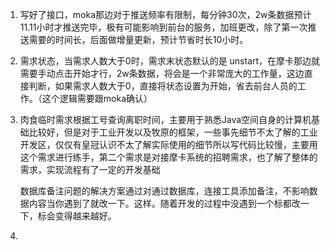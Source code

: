 1. 写好了接口，moka那边对于推送频率有限制，每分钟30次，2w条数据预计11.11小时才推送完毕，极有可能影响到前台的服务，加班更改，除了第一次推送需要的时间长，后面做增量更新，预计节省时长10小时。

2. 需求状态，当需求人数大于0时，需求末状态默认的是 unstart，在摩卡那边就需要手动点击开始才行，2w条数据，将会是一个非常庞大的工作量，这边直接判断，如果需求人数大于0，直接将状态设置为开始，省去前台人员的工作。（这个逻辑需要跟moka确认）

3. 肉食临时需求根据工号查询离职时间，主要用于熟悉Java空间自身的计算机基础比较好，但是对于工业开发以及牧原的框架，一些事先细节不太了解的工业开发区，仅仅有皇冠认识不太了解实际使用的细节所以写代码比较慢，主要用这个需求进行练手，第二个需求是对接摩卡系统的招聘需求，也了解了整体的需求，实现流程有了一定的开发基础

   数据库备注问题的解决方案通过对通过数据库，连接工具添加备注，不影响数据内容当你遇到了就改一下。这样。随着开发的过程中没遇到一个标都改一下，标会变得越来越好。

4. 